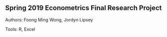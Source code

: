 ## Spring 2019 Econometrics Final Research Project 
Authors: Foong Ming Wong, Jordyn Lipsey

Tools: R, Excel
